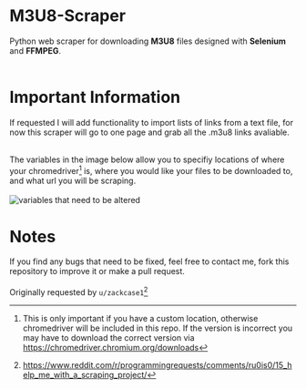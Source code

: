 # M3U8-Scraper
Python web scraper for downloading **M3U8** files designed with **Selenium** and **FFMPEG**. 
<br> <br>
# Important Information
If requested I will add functionality to import lists of links from a text file, for now this scraper will go to one page and grab all the .m3u8 links avaliable.


<br> The variables in the image below allow you to specifiy locations of where your chromedriver[^1] is, where you would like your files to be downloaded to, and what url you will be scraping.  <br> <br>
![variables that need to be altered](https://i.imgur.com/GmF5Tem.png)

# Notes
If you find any bugs that need to be fixed, feel free to contact me, fork this repository to improve it or make a pull request.
<br> <br>
Originally requested by `u/zackcase1`[^2]

[^1]: This is only important if you have a custom location, otherwise chromedriver will be included in this repo. If the version is incorrect you may have to download the correct version via https://chromedriver.chromium.org/downloads
[^2]: https://www.reddit.com/r/programmingrequests/comments/ru0is0/15_help_me_with_a_scraping_project/

